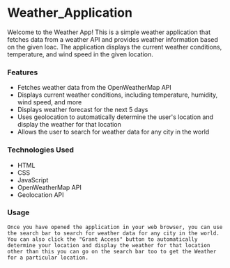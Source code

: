 # Weather_Application

Welcome to the Weather App! This is a simple weather application that fetches data from a weather API and provides weather information based on the given loac. The application displays the current weather conditions, temperature, and wind speed in the given location.

### Features

   * Fetches weather data from the OpenWeatherMap API
   * Displays current weather conditions, including temperature, humidity, wind speed, and more
   * Displays weather forecast for the next 5 days
   * Uses geolocation to automatically determine the user's location and display the weather for that location
   * Allows the user to search for weather data for any city in the world
    
### Technologies Used

   * HTML
   * CSS
   * JavaScript
   * OpenWeatherMap API
   * Geolocation API

### Usage

```
Once you have opened the application in your web browser, you can use the search bar to search for weather data for any city in the world. You can also click the "Grant Access" button to automatically determine your location and display the weather for that location other than this you can go on the search bar too to get the Weather for a particular location.

```
